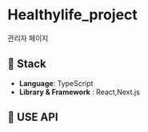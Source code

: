 # Healthylife_project
관리자 페이지


## 🔧 Stack
- **Language**: TypeScript
- **Library & Framework** : React,Next.js


## 🔧 USE API


